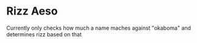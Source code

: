 # Rizz Aeso
Currently only checks how much a name maches against "okaboma" and determines rizz based on that
